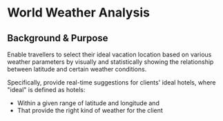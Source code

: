# World Weather Analysis

## Background & Purpose

Enable travellers to select their ideal vacation location based on various weather parameters by visually and statistically showing the relationship between latitude and certain weather conditions. 

Specifically, provide real-time suggestions for clients' ideal hotels, where "ideal" is defined as hotels:
* Within a given range of latitude and longitude and
* That provide the right kind of weather for the client

